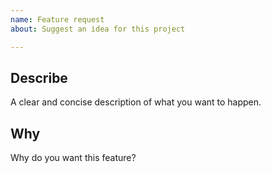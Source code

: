 ```yaml
---
name: Feature request
about: Suggest an idea for this project

---
```


## Describe
A clear and concise description of what you want to happen.

## Why
Why do you want this feature?
